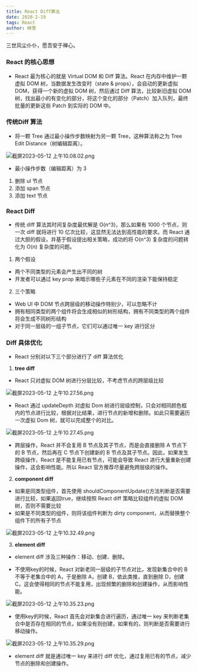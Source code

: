 ```yaml
---
title: React Diff算法
date: 2020-2-19
tags: React
author: 映雪
---
```


三世风尘仆仆，愿吾安于禅心。

<!--more-->

###  React 的核心思想

- React 最为核心的就是 Virtual DOM 和 Diff 算法。React 在内存中维护一颗虚拟 DOM 树，当数据发生改变时（state & props），会自动的更新虚拟 DOM，获得一个新的虚拟 DOM 树，然后通过 Diff 算法，比较新旧虚拟 DOM 树，找出最小的有变化的部分，将这个变化的部分（Patch）加入队列，最终批量的更新这些 Patch 到实际的 DOM 中。


### 传统Diff 算法

- 将一颗 Tree 通过最小操作步数映射为另一颗 Tree，这种算法称之为 Tree Edit Distance（树编辑距离）。

![截屏2023-05-12 上午10.08.02.png](/images/2023/05/12/CmS2XQYpKrAdOHq.png)

- 最小操作步数（编辑距离）为 3

1. 删除 ul 节点
2. 添加 span 节点
3. 添加 text 节点


### React Diff

- 传统 diff 算法其时间复杂度最优解是 O(n^3)，那么如果有 1000 个节点，则一次 diff 就将进行 10 亿次比较，这显然无法达到高性能的要求。而 React 通过大胆的假设，并基于假设提出相关策略，成功的将 O(n^3) 复杂度的问题转化为 O(n) 复杂度的问题。

1. 两个假设

- 两个不同类型的元素会产生出不同的树
- 开发者可以通过 key prop 来暗示哪些子元素在不同的渲染下能保持稳定

2. 三个策略

- Web UI 中 DOM 节点跨层级的移动操作特别少，可以忽略不计
- 拥有相同类型的两个组件将会生成相似的树形结构，拥有不同类型的两个组件将会生成不同树形结构
- 对于同一层级的一组子节点，它们可以通过唯一 key 进行区分



### Diff 具体优化

- React 分别对以下三个部分进行了 diff 算法优化

1. **tree diff**

- React 只对虚拟 DOM 树进行分层比较，不考虑节点的跨层级比较

![截屏2023-05-12 上午10.27.56.png](/images/2023/05/12/BwmkGQPpZ4AC9lq.png)

- React 通过 updateDepth 对虚拟 Dom 树进行层级控制，只会对相同颜色框内的节点进行比较，根据对比结果，进行节点的新增和删除。如此只需要遍历一次虚拟 Dom 树，就可以完成整个的对比。

![截屏2023-05-12 上午10.27.45.png](/images/2023/05/12/vtxTq1KVJWY4oNc.png)

- 跨层操作，React 并不会复用 B 节点及其子节点，而是会直接删除 A 节点下的 B 节点，然后再在 C 节点下创建新的 B 节点及其子节点。因此，如果发生跨级操作，React 是不能复用已有节点，可能会导致 React 进行大量重新创建操作，这会影响性能。所以 React 官方推荐尽量避免跨层级的操作。

2. **component diff**

- 如果是同类型组件，首先使用 shouldComponentUpdate()方法判断是否需要进行比较，如果返回true，继续按照 React diff 策略比较组件的虚拟 DOM 树，否则不需要比较
- 如果是不同类型的组件，则将该组件判断为 dirty component，从而替换整个组件下的所有子节点

![截屏2023-05-12 上午10.32.49.png](/images/2022/04/29/1.jpeg)

3. **element diff**

- element diff 涉及三种操作：移动、创建、删除。

- 不使用key的时候，React 对新老同一层级的子节点对比，发现新集合中的 B 不等于老集合中的 A，于是删除 A，创建 B，依此类推，直到删除 D，创建 C。这会使得相同的节点不能复用，出现频繁的删除和创建操作，从而影响性能。

![截屏2023-05-12 上午10.35.23.png](/images/2023/05/12/qiunlDLZej6FMAp.png)

- 使用key的时候，React 首先会对新集合进行遍历，通过唯一 key 来判断老集合中是否存在相同的节点，如果没有则创建，如果有的，则判断是否需要进行移动操作。

![截屏2023-05-12 上午10.35.29.png](/images/2023/05/12/ymrLg38klqBOaI2.png)


- element diff 就是通过唯一 key 来进行 diff 优化，通过复用已有的节点，减少节点的删除和创建操作。